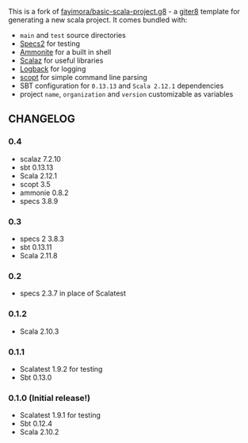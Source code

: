 This is a fork of [fayimora/basic-scala-project.g8](https://github.com/fayimora/basic-scala-project.g8) - a [giter8](https://github.com/n8han/giter8) template for generating a new scala project. It comes bundled with:

* `main` and `test` source directories
* [Specs2](http://etorreborre.github.io/specs2/) for testing
* [Ammonite](http://www.lihaoyi.com/Ammonite/) for a built in shell
* [Scalaz](https://github.com/scalaz/scalaz) for useful libraries
* [Logback](https://github.com/scalaz/scalaz) for logging
* [scopt](https://github.com/scopt/scopt) for simple command line parsing
* SBT configuration for `0.13.13` and `Scala 2.12.1` dependencies
* project `name`, `organization` and `version` customizable as variables

## CHANGELOG

### 0.4
* scalaz 7.2.10
* sbt 0.13.13
* Scala 2.12.1
* scopt 3.5
* ammonie 0.8.2
* specs 3.8.9


### 0.3
* specs 2 3.8.3
* sbt 0.13.11
* Scala 2.11.8

### 0.2
* specs 2.3.7 in place of Scalatest

### 0.1.2
* Scala 2.10.3

### 0.1.1
* Scalatest 1.9.2 for testing
* Sbt 0.13.0

### 0.1.0 (Initial release!)
* Scalatest 1.9.1 for testing
* Sbt 0.12.4
* Scala 2.10.2
